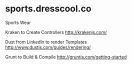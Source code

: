 sports.dresscool.co
===========
Sports Wear

Kraken to Create Controllers
http://krakenjs.com/

Dust from LinkedIn to render Templates
http://www.dustjs.com/guides/rendering/

Grunt to Build & Compile
http://gruntjs.com/getting-started